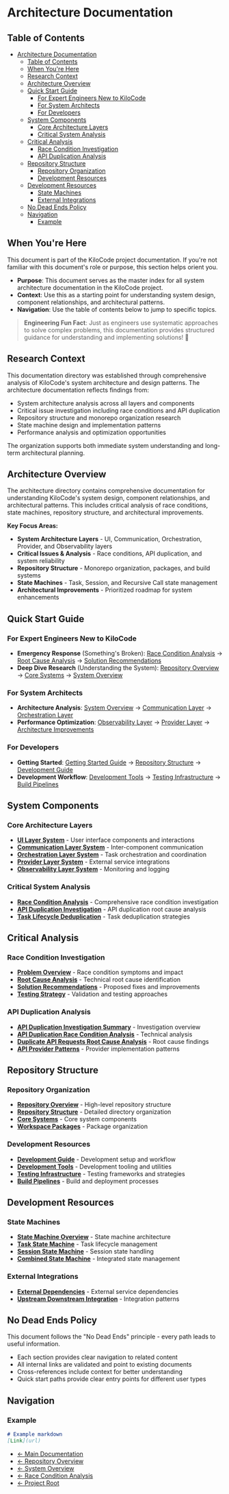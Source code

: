 # Architecture Documentation
## Table of Contents

- [Architecture Documentation](#architecture-documentation)
  - [Table of Contents](#table-of-contents)
  - [When You're Here](#when-youre-here)
  - [Research Context](#research-context)
  - [Architecture Overview](#architecture-overview)
  - [Quick Start Guide](#quick-start-guide)
    - [For Expert Engineers New to KiloCode](#for-expert-engineers-new-to-kilocode)
    - [For System Architects](#for-system-architects)
    - [For Developers](#for-developers)
  - [System Components](#system-components)
    - [Core Architecture Layers](#core-architecture-layers)
    - [Critical System Analysis](#critical-system-analysis)
  - [Critical Analysis](#critical-analysis)
    - [Race Condition Investigation](#race-condition-investigation)
    - [API Duplication Analysis](#api-duplication-analysis)
  - [Repository Structure](#repository-structure)
    - [Repository Organization](#repository-organization)
    - [Development Resources](#development-resources)
  - [Development Resources](#development-resources)
    - [State Machines](#state-machines)
    - [External Integrations](#external-integrations)
  - [No Dead Ends Policy](#no-dead-ends-policy)
  - [Navigation](#navigation)
    - [Example](#example)




## When You're Here

This document is part of the KiloCode project documentation. If you're not familiar with this
document's role or purpose, this section helps orient you.

- **Purpose**: This document serves as the master index for all system architecture documentation in
  the KiloCode project.
- **Context**: Use this as a starting point for understanding system design, component
  relationships, and architectural patterns.
- **Navigation**: Use the table of contents below to jump to specific topics.

> **Engineering Fun Fact**: Just as engineers use systematic approaches to solve complex problems,
> this documentation provides structured guidance for understanding and implementing solutions! 🔧

## Research Context

This documentation directory was established through comprehensive analysis of KiloCode's system
architecture and design patterns. The architecture documentation reflects findings from:
- System architecture analysis across all layers and components
- Critical issue investigation including race conditions and API duplication
- Repository structure and monorepo organization research
- State machine design and implementation patterns
- Performance analysis and optimization opportunities

The organization supports both immediate system understanding and long-term architectural planning.

## Architecture Overview

The architecture directory contains comprehensive documentation for understanding KiloCode's system
design, component relationships, and architectural patterns. This includes critical analysis of race
conditions, state machines, repository structure, and architectural improvements.

**Key Focus Areas:**

- **System Architecture Layers** - UI, Communication, Orchestration, Provider, and Observability
  layers
- **Critical Issues & Analysis** - Race conditions, API duplication, and system reliability
- **Repository Structure** - Monorepo organization, packages, and build systems
- **State Machines** - Task, Session, and Recursive Call state management
- **Architectural Improvements** - Prioritized roadmap for system enhancements

## Quick Start Guide

### For Expert Engineers New to KiloCode

- **Emergency Response** (Something's Broken): [Race Condition Analysis](race-condition/README.md) →
  [Root Cause Analysis](../architecture/DUPLICATE_API_REQUESTS_ROOT_CAUSE_ANALYSIS.md) → [Solution
  Recommendations](../architecture/SOLUTION_RECOMMENDATIONS.md)
- **Deep Dive Research** (Understanding the System): [Repository Overview](repository/README.md) →
  [Core Systems](repository/CORE_SYSTEMS.md) → [System Overview](SYSTEM_OVERVIEW.md)

### For System Architects

- **Architecture Analysis**: [System Overview](SYSTEM_OVERVIEW.md) → [Communication
  Layer](COMMUNICATION_LAYER_SYSTEM.md) → [Orchestration Layer](ORCHESTRATION_LAYER_SYSTEM.md)
- **Performance Optimization**: [Observability Layer](OBSERVABILITY_LAYER_SYSTEM.md) → [Provider
  Layer](PROVIDER_LAYER_SYSTEM.md) → [Architecture
  Improvements](PRIORITIZED_ARCHITECTURE_IMPROVEMENTS.md)

### For Developers

- **Getting Started**: [Getting Started Guide](GETTING_STARTED.md) → [Repository
  Structure](repository/REPOSITORY_STRUCTURE.md) → [Development
  Guide](repository/DEVELOPMENT_GUIDE.md)
- **Development Workflow**: [Development Tools](repository/DEVELOPMENT_TOOLS.md) → [Testing
  Infrastructure](repository/TESTING_INFRASTRUCTURE.md) → [Build
  Pipelines](repository/BUILD_PIPELINES.md)

## System Components

### Core Architecture Layers

- **[UI Layer System](../ui/UI_LAYER_SYSTEM.md)** - User interface components and interactions
- **[Communication Layer System](COMMUNICATION_LAYER_SYSTEM.md)** - Inter-component communication
- **[Orchestration Layer System](ORCHESTRATION_LAYER_SYSTEM.md)** - Task orchestration and
  coordination
- **[Provider Layer System](PROVIDER_LAYER_SYSTEM.md)** - External service integrations
- **[Observability Layer System](OBSERVABILITY_LAYER_SYSTEM.md)** - Monitoring and logging

### Critical System Analysis

- **[Race Condition Analysis](race-condition/README.md)** - Comprehensive race condition
  investigation
- **[API Duplication Investigation](../architecture/API_DUPLICATION_INVESTIGATION_SUMMARY.md)** -
  API duplication root cause analysis
- **[Task Lifecycle Deduplication](TASK_LIFECYCLE_DEDUPLICATION.md)** - Task deduplication
  strategies

## Critical Analysis

### Race Condition Investigation

- **[Problem Overview](race-condition/PROBLEM_OVERVIEW.md)** - Race condition symptoms and impact
- **[Root Cause Analysis](../architecture/DUPLICATE_API_REQUESTS_ROOT_CAUSE_ANALYSIS.md)** -
Technical root
  cause identification
- **[Solution Recommendations](../architecture/SOLUTION_RECOMMENDATIONS.md)** -
  Proposed fixes and improvements
- **[Testing Strategy](../architecture/TESTING_STRATEGY.md)** - Validation and
  testing approaches

### API Duplication Analysis

- **[API Duplication Investigation
  Summary](../architecture/API_DUPLICATION_INVESTIGATION_SUMMARY.md)** - Investigation overview
- **[API Duplication Race Condition
  Analysis](../architecture/API_DUPLICATION_RACE_CONDITION_ANALYSIS.md)** - Technical analysis
- **[Duplicate API Requests Root Cause Analysis](DUPLICATE_API_REQUESTS_ROOT_CAUSE_ANALYSIS.md)** -
  Root cause findings
- **[API Provider Patterns](API_PROVIDER_PATTERNS.md)** - Provider implementation patterns

## Repository Structure

### Repository Organization

- **[Repository Overview](REPOSITORY_OVERVIEW.md)** - High-level repository structure
- **[Repository Structure](repository/REPOSITORY_STRUCTURE.md)** - Detailed directory organization
- **[Core Systems](repository/CORE_SYSTEMS.md)** - Core system components
- **[Workspace Packages](repository/WORKSPACE_PACKAGES.md)** - Package organization

### Development Resources

- **[Development Guide](repository/DEVELOPMENT_GUIDE.md)** - Development setup and workflow
- **[Development Tools](repository/DEVELOPMENT_TOOLS.md)** - Development tooling and utilities
- **[Testing Infrastructure](repository/TESTING_INFRASTRUCTURE.md)** - Testing frameworks and
  strategies
- **[Build Pipelines](repository/BUILD_PIPELINES.md)** - Build and deployment processes

## Development Resources

### State Machines

- **[State Machine Overview](state-machines/README.md)** - State machine architecture
- **[Task State Machine](state-machines/TASK_STATE_MACHINE.md)** - Task lifecycle management
- **[Session State Machine](state-machines/SESSION_STATE_MACHINE.md)** - Session state handling
- **[Combined State Machine](state-machines/COMBINED_STATE_MACHINE.md)** - Integrated state
  management

### External Integrations

- **[External Dependencies](EXTERNAL_DEPENDENCIES.md)** - External service dependencies
- **[Upstream Downstream Integration](UPSTREAM_DOWNSTREAM_INTEGRATION.md)** - Integration patterns

## No Dead Ends Policy

This document follows the "No Dead Ends" principle - every path leads to useful information.
- Each section provides clear navigation to related content
- All internal links are validated and point to existing documents
- Cross-references include context for better understanding
- Quick start paths provide clear entry points for different user types

## Navigation

### Example

```markdown
# Example markdown
[Link](url)
```
- [← Main Documentation](../README.md)
- [← Repository Overview](REPOSITORY_OVERVIEW.md)
- [← System Overview](SYSTEM_OVERVIEW.md)
- [← Race Condition Analysis](race-condition/README.md)
- [← Project Root](../README.md)

